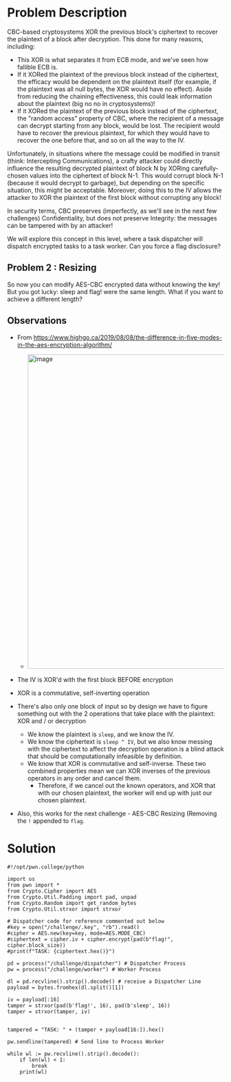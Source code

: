 # Problem Description
CBC-based cryptosystems XOR the previous block's ciphertext to recover the plaintext of a block after decryption. This done for many reasons, including:

  - This XOR is what separates it from ECB mode, and we've seen how fallible ECB is.
  - If it XORed the plaintext of the previous block instead of the ciphertext, the efficacy would be dependent on the plaintext itself (for example, if the plaintext was all null bytes, the XOR would have no effect). Aside from reducing the chaining effectiveness, this could leak information about the plaintext (big no no in cryptosystems)!
  - If it XORed the plaintext of the previous block instead of the ciphertext, the "random access" property of CBC, where the recipient of a message can decrypt starting from any block, would be lost. The recipient would have to recover the previous plaintext, for which they would have to recover the one before that, and so on all the way to the IV.

Unfortunately, in situations where the message could be modified in transit (think: Intercepting Communications), a crafty attacker could directly influence the resulting decrypted plaintext of block N by XORing carefully-chosen values into the ciphertext of block N-1. This would corrupt block N-1 (because it would decrypt to garbage), but depending on the specific situation, this might be acceptable. Moreover, doing this to the IV allows the attacker to XOR the plaintext of the first block without corrupting any block!

In security terms, CBC preserves (imperfectly, as we'll see in the next few challenges) Confidentiality, but does not preserve Integrity: the messages can be tampered with by an attacker!

We will explore this concept in this level, where a task dispatcher will dispatch encrypted tasks to a task worker. Can you force a flag disclosure?

## Problem 2 : Resizing
So now you can modify AES-CBC encrypted data without knowing the key! But you got lucky: sleep and flag! were the same length. What if you want to achieve a different length?


## Observations
- From https://www.highgo.ca/2019/08/08/the-difference-in-five-modes-in-the-aes-encryption-algorithm/ 
  - <img width="896" height="730" alt="image" src="https://github.com/user-attachments/assets/16606c3a-d752-4c66-b505-9a2e5cc1f7f1" />

- The IV is XOR'd with the first block BEFORE encryption
- XOR is a commutative, self-inverting operation
- There's also only one block of input so by design we have to figure something out with the 2 operations that take place with the plaintext: XOR and / or decryption
  - We know the plaintext is `sleep`, and we know the IV.
  - We know the ciphertext is `sleep ^ IV`, but we also know messing with the ciphertext to affect the decryption operation is a blind attack that should be computationally infeasible by definition.
  - We know that XOR is commutative and self-inverse. These two combined properties mean we can XOR inverses of the previous operators in any order and cancel them.
    - Therefore, if we cancel out the known operators, and XOR that with our chosen plaintext, the worker will end up with just our chosen plaintext.
- Also, this works for the next challenge - AES-CBC Resizing (Removing the `!` appended to `flag`.

# Solution
```
#!/opt/pwn.college/python

import os
from pwn import *
from Crypto.Cipher import AES
from Crypto.Util.Padding import pad, unpad
from Crypto.Random import get_random_bytes
from Crypto.Util.strxor import strxor

# Dispatcher code for reference commented out below
#key = open("/challenge/.key", "rb").read()
#cipher = AES.new(key=key, mode=AES.MODE_CBC)
#ciphertext = cipher.iv + cipher.encrypt(pad(b"flag!", cipher.block_size))
#print(f"TASK: {ciphertext.hex()}")

pd = process("/challenge/dispatcher") # Dispatcher Process
pw = process("/challenge/worker") # Worker Process

dl = pd.recvline().strip().decode() # receive a Dispatcher Line
payload = bytes.fromhex(dl.split()[1])

iv = payload[:16]
tamper = strxor(pad(b'flag!', 16), pad(b'sleep', 16))
tamper = strxor(tamper, iv)


tampered = "TASK: " + (tamper + payload[16:]).hex()

pw.sendline(tampered) # Send line to Process Worker

while wl := pw.recvline().strip().decode():
    if len(wl) < 1:
        break
    print(wl)
```
